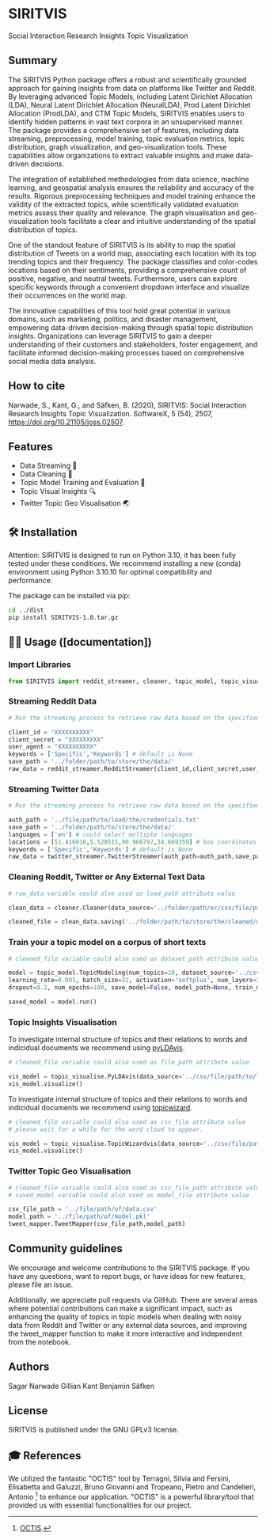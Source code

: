 

# SIRITVIS

Social Interaction Research Insights Topic Visualization

## Summary   

The SIRITVIS Python package offers a robust and scientifically grounded approach for gaining insights from data on platforms like Twitter and Reddit. By leveraging advanced Topic Models, including Latent Dirichlet Allocation (LDA), Neural Latent Dirichlet Allocation (NeuralLDA), Prod Latent Dirichlet Allocation (ProdLDA), and CTM Topic Models, SIRITVIS enables users to identify hidden patterns in vast text corpora in an unsupervised manner. The package provides a comprehensive set of features, including data streaming, preprocessing, model training, topic evaluation metrics, topic distribution, graph visualization, and geo-visualization tools. These capabilities allow organizations to extract valuable insights and make data-driven decisions.

The integration of established methodologies from data science, machine learning, and geospatial analysis ensures the reliability and accuracy of the results. Rigorous preprocessing techniques and model training enhance the validity of the extracted topics, while scientifically validated evaluation metrics assess their quality and relevance. The graph visualisation and geo-visualization tools facilitate a clear and intuitive understanding of the spatial distribution of topics.

One of the standout feature of SIRITVIS is its ability to map the spatial distribution of Tweets on a world map, associating each location with its top trending topics and their frequency. The package classifies and color-codes locations based on their sentiments, providing a comprehensive count of positive, negative, and neutral tweets. Furthermore, users can explore specific keywords through a convenient dropdown interface and visualize their occurrences on the world map.

The innovative capabilities of this tool hold great potential in various domains, such as marketing, politics, and disaster management, empowering data-driven decision-making through spatial topic distribution insights. Organizations can leverage SIRITVIS to gain a deeper understanding of their customers and stakeholders, foster engagement, and facilitate informed decision-making processes based on comprehensive social media data analysis.

## How to cite
Narwade, S., Kant, G., and Säfken, B. (2020), SIRITVIS: Social Interaction Research Insights Topic Visualization. SoftwareX, 5 (54), 2507, https://doi.org/10.21105/joss.02507.


## Features

- Data Streaming 💾
- Data Cleaning 🧹
- Topic Model Training and Evaluation :dart:
- Topic Visual Insights 🔍
- Twitter Topic Geo Visualisation 🌏

## 🛠 Installation

Attention: SIRITVIS is designed to run on Python 3.10, it has been fully tested under these conditions. We recommend installing a new (conda) environment using Python 3.10.10 for optimal compatibility and performance.

The package can be installed via pip:

```bash
cd ../dist
pip install SIRITVIS-1.0.tar.gz
```

## 👩‍💻 Usage ([documentation])

### Import Libraries

```python
from SIRITVIS import reddit_streamer, cleaner, topic_model, topic_visualise, tweet_mapper
```

### Streaming Reddit Data

```python
# Run the streaming process to retrieve raw data based on the specified keywords

client_id = "XXXXXXXXXX"
client_secret = "XXXXXXXXX"
user_agent = "XXXXXXXXXX"
keywords = ['Specific','Keywords'] # default is None
save_path = '../folder/path/to/store/the/data/'
raw_data = reddit_streamer.RedditStreamer(client_id,client_secret,user_agent,save_path,keywords).run()
```

### Streaming Twitter Data

```python
# Run the streaming process to retrieve raw data based on the specified keywords and for specific location

auth_path = '../file/path/to/load/the/credentials.txt'
save_path = '../folder/path/to/store/the/data/'
languages = ['en'] # could select multiple languages
locations = [51.416016,5.528511,90.966797,34.669359] # box coordinates.
keywords = ['Specific','Keywords'] # default is None
raw_data = twitter_streamer.TwitterStreamer(auth_path=auth_path,save_path=save_path,languages=languages,locations=locations,keywords=keywords)
```

### Cleaning Reddit, Twitter or Any External Text Data

```python
# raw_data variable could also used as load_path attribute value

clean_data = cleaner.Cleaner(data_source='../folder/path/or/csv/file/path/to/load/data/',data_save_name='twitter',data_source_type='twitter')

cleaned_file = clean_data.saving('../folder/path/to/store/the/cleaned/data/')
```

### Train your a topic model on a corpus of short texts

```python
# cleaned_file variable could also used as dataset_path attribute value

model = topic_model.TopicModeling(num_topics=10, dataset_source='../csv/file/path/to/load/data.csv',
learning_rate=0.001, batch_size=32, activation='softplus', num_layers=3, num_neurons=100,
dropout=0.2, num_epochs=100, save_model=False, model_path=None, train_model='NeuralLDA')

saved_model = model.run()
```

### Topic Insights Visualisation 

To investigate internal structure of topics and their relations to words and indicidual documents we recommend using [pyLDAvis](https://github.com/bmabey/pyLDAvis).
```python
# cleaned_file variable could also used as file_path attribute value

vis_model = topic_visualise.PyLDAvis(data_source='../csv/file/path/to/load/data.csv',num_topics=5,text_column='text')
vis_model.visualize()
```

To investigate internal structure of topics and their relations to words and indicidual documents we recommend using [topicwizard](https://github.com/x-tabdeveloping/topic-wizard).
```python
# cleaned_file variable could also used as csv_file attribute value
# please wait for a while for the word cloud to appear.

vis_model = topic_visualise.TopicWizardvis(data_source='../csv/file/path/to/load/data.csv',num_topics=5,text_column='text')
vis_model.visualize()
```


### Twitter Topic Geo Visualisation 

```python
# cleaned_file variable could also used as csv_file_path attribute value
# saved_model variable could also used as model_file attribute value

csv_file_path = '../file/path/of/data.csv'
model_path = '../file/path/of/model.pkl'
tweet_mapper.TweetMapper(csv_file_path,model_path)
```
## Community guidelines

We encourage and welcome contributions to the SIRITVIS package. If you have any questions, want to report bugs, or have ideas for new features, please file an issue. 

Additionally, we appreciate pull requests via GitHub. There are several areas where potential contributions can make a significant impact, such as enhancing the quality of topics in topic models when dealing with noisy data from Reddit and Twitter or any external data sources, and improving the tweet_mapper function to make it more interactive and independent from the notebook.

## Authors

Sagar Narwade 
Gillian Kant
Benjamin Säfken

## License
SIRITVIS is published under the GNU GPLv3 license.

## 🎓 References
We utilized the fantastic "OCTIS" tool by Terragni, Silvia and Fersini, Elisabetta and Galuzzi, Bruno Giovanni and Tropeano, Pietro and Candelieri, Antonio [^1^] to enhance our application. "OCTIS" is a powerful library/tool that provided us with essential functionalities for our project.

[^1^]: [OCTIS](https://github.com/MIND-Lab/OCTIS).

